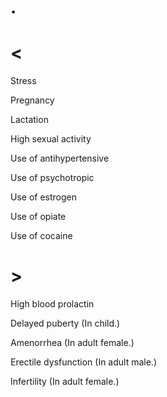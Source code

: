 # .

# <

Stress

Pregnancy

Lactation

High sexual activity

Use of antihypertensive

Use of psychotropic

Use of estrogen

Use of opiate

Use of cocaine

# >

High blood prolactin

Delayed puberty
(In child.)

Amenorrhea
(In adult female.)

Erectile dysfunction
(In adult male.)

Infertility
(In adult female.)
